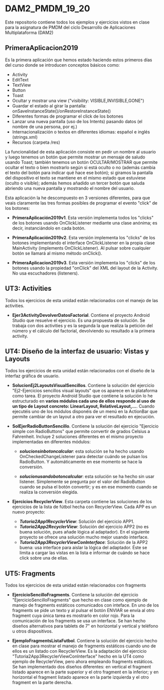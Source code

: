 # DAM2_PMDM_19_20
 Este repositorio contiene todos los ejemplos y ejercicios vistos en clase para la asignatura de PMDM del ciclo Desarrollo de Aplicaciones Multiplataforma (DAM2)
 
 ## PrimeraAplicacion2019
 Es la primera aplicación que hemos estado haciendo estos primeros días del curso donde se introducen conceptos básicos como:
 * Activity
 * EditText
 * TextView
 * Button
 * Toast
 * Ocultar y mostrar una view ("visibility: VISIBLE,INVISIBLE,GONE")
 * Guardar el estado al girar la pantalla: onSaveInstanceState()/onRestoreInstanceState()
 * Diferentes formas de programar el click de los botones
 * Lanzar una nueva pantalla (uso de los Intents) pasando datos (el nombre de una persona, por ej.)
 * Internacionalización o textos en diferentes idiomas: español e inglés (strings.xml)
 * Recursos (carpeta /res)
 
 La funcionalidad de esta aplicación consiste en pedir un nombre al usuario y luego tenemos un botón que permite mostrar un mensaje de saludo usando Toast; también tenemos un botón OCULTAR/MOSTRAR que permite ocultar el texto o bien mostrarlo según si está oculto o no (además cambia el texto del botón para indicar qué hace ese botón); si giramos la pantalla del dispositivo el texto se mantiene en el mismo estado que estuviese (oculto o visible); además hemos añadido un tercer botón que saluda abriendo una nueva pantalla y mostrando el nombre del usuario.
 
 Esta aplicación la he descompuesto en 3 versiones diferentes, para que veais claramente las tres formas posibles de programar el evento "click" de los botones:
 * **PrimeraAplicación2019v1**. Esta versión implementa todos los "clicks" de los botones usando OnClickListener mediante una clase anónima; es decir, instanciándolo en cada botón.
 
 * **PrimeraAplicación2019v2**. Esta versión implementa los "clicks" de los botones implementando el interface OnClickListener en la propia clase MainActivity (implements OnClickListener). Al pulsar sobre cualquier botón se llamará al mismo método onClick().
 
 * **PrimeraAplicacion2019v3**. Esta versión implementa los "clicks" de los botones usando la propiedad "onClick" del XML del layout de la Activity. No usa escuchadores (listeners).
 
 
 
 ## UT3: Activities
 Todos los ejercicios de esta unidad están relacionados con el manejo de las activities.
 
 * **Ejer3ActivityDevolverDatosFactorial**. Contiene el proyecto Android Studio que resuelve el ejercicio. Es una propuesta de solución. Se trabaja con dos activities y es la segunda la que realiza la petición del número y el cálculo del factorial, devolviendo su resultado a la primera activity.
 
 ## UT4: Diseño de la interfaz de usuario: Vistas y Layouts
 Todos los ejercicios de esta unidad están relacionados con el diseño de la interfaz gráfica de usuario.
 
 * **SolucionEj2LayoutsVisualSencillos**. Contiene la solución del ejercicio "Ej2-Ejercicios sencillos visual layouts" que os aparece en la plataforma como tarea. El proyecto Android Studio que contiene la solución lo he estructurado en **varios módulos cada uno de ellos responde al uso de un tipo de Layout concreto: LinearLayout, RelativeLayout,...**. Cuando ejecutéis uno de los módulos disponéis de un menú en la ActionBar que permite cambiar de un layout a otro para ver el resultado en ejecución.
 
 * **SolEjerRadioButtonSencillo**. Contiene la solución del ejercicio "Ejercicio simple con RadioButtons" que permite convertir de grados Celsius a Fahrenheit. Incluye 2 soluciones diferentes en el mismo proyecto implementadas en diferentes módulos:
 
     * ***solucionsinbotoncalcular***: esta solución se ha hecho usando OnCheckedChangeListener para detectar cuándo se pulsan los RadioButton. Y automáticamente en ese momento se hace la conversión.
 
     * ***solucionusandobotoncalcular***: esta solución se ha hecho sin usar listener. Simplemente se pregunta por el valor del RadioButton cuando se pulsa el botón convertir; y es en ese momento cuando se realiza la conversión elegida.
 
 * **Ejercicios RecyclerView**. Esta carpeta contiene las soluciones de los ejercicios de la lista de fútbol hecha con RecyclerView. Cada APP es un nuevo proyecto:
 
    * ***Tutoria2App1RecyclerView***: Solución del ejercicio APP1.
    * ***Tutoria2App2RecyclerView***: Solución del ejercicio APP2 (no es buena solución, pues añade lógica al adaptador). En el siguiente proyecto se ofrece una solución mucho mejor usando interface.
    * ***Tutoria2App3RecyclerViewConInterface***: Solución de la APP2 buena: usa interface para aislar la lógica del adaptador. Éste se limita a cargar las vistas en la lista e informar de cuándo se hace click sobre una de ellas.
	
## UT5: Fragments
 Todos los ejercicios de esta unidad están relacionados con fragments
 
 * **EjercicioSencilloFragments**. Contiene la solución del ejercicio "EjercicioSencilloFragments" que hecho en clase como ejemplo de manejo de fragments estáticos comunicados con inteface. En uno de los fragments se pide un texto y al pulsar el botón ENVIAR se envía al otro fragment cuya única tarea es mostrarlo en color rojo. Para la comunicación de los fragments se usa un interface. Se han hecho diseños alternativos para tablets de 7" en horizontal y vertical y teléfono u otros dispositivos.
 
 * **EjemploFragmentsListaFutbol**. Contiene la solución del ejercicio hecho en clase para mostrar el manejo de fragments estáticos cuando uno de ellos es un listado con RecyclerView. Es la adaptación del ejercicio "Tutoria2App3RecyclerViewConInterface" hecho en la UT4 como ejemplo de RecyclerView, pero ahora empleando fragments estáticos. Se han implementado dos diseños diferentes: en vertical el fragment listado aparece en la parte superior y el otro fragment en la inferior; y en horizontal el fragment listado aparece en la parte izquierda y el otro fragment en la parte derecha.
